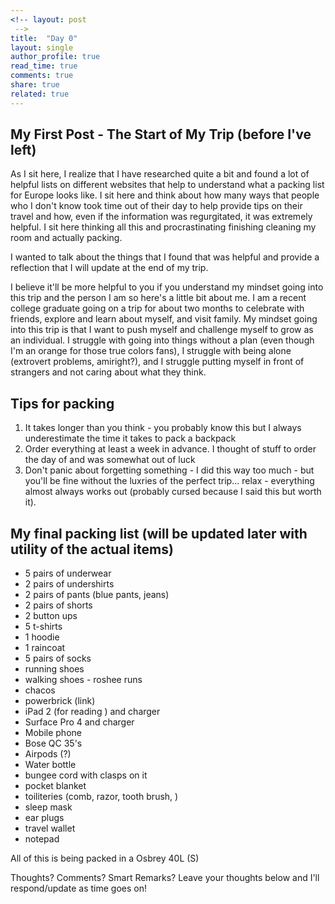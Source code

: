 ```yaml
---
<!-- layout: post
 -->
title:  "Day 0"
layout: single
author_profile: true
read_time: true
comments: true
share: true
related: true
---
```


## My First Post - The Start of My Trip (before I've left)

As I sit here, I realize that I have researched quite a bit and found a lot of helpful lists on different websites that help to understand what a packing list for Europe looks like. I sit here and think about how many ways that people who I don't know took time out of their day to help provide tips on their travel and how, even if the information was regurgitated, it was extremely helpful. I sit here thinking all this and procrastinating finishing cleaning my room and actually packing. 

I wanted to talk about the things that I found that was helpful and provide a reflection that I will update at the end of my trip. 

I believe it'll be more helpful to you if you understand my mindset going into this trip and the person I am so here's a little bit about me. I am a recent college graduate going on a trip for about two months to celebrate with friends, explore and learn about myself, and visit family. My mindset going into this trip is that I want to push myself and challenge myself to grow as an individual. I struggle with going into things without a plan (even though I'm an orange for those true colors fans), I struggle with being alone (extrovert problems, amiright?), and I struggle putting myself in front of strangers and not caring about what they think.  

## Tips for packing

1. It takes longer than you think - you probably know this but I always underestimate the time it takes to pack a backpack
2. Order everything at least a week in advance. I thought of stuff to order the day of and was somewhat out of luck 
3. Don't panic about forgetting something - I did this way too much - but you'll be fine without the luxries of the perfect trip... relax - everything almost always works out (probably cursed because I said this but worth it).


## My final packing list (will be updated later with utility of the actual items)

- 5 pairs of underwear
- 2 pairs of undershirts
- 2 pairs of pants (blue pants, jeans) 
- 2 pairs of shorts
- 2 button ups
- 5 t-shirts
- 1 hoodie 
- 1 raincoat 
- 5 pairs of socks
- running shoes
- walking shoes - roshee runs
- chacos 
- powerbrick (link)
- iPad 2 (for reading ) and charger 
- Surface Pro 4  and charger
- Mobile phone 	
- Bose QC 35's 
- Airpods (?) 
- Water bottle 
- bungee cord with clasps on it 
- pocket blanket
- toiliteries (comb, razor, tooth brush, )
- sleep mask
- ear plugs
- travel wallet
- notepad

All of this is being packed in a Osbrey 40L (S) 

Thoughts? Comments? Smart Remarks? Leave your thoughts below and I'll respond/update as time goes on! 